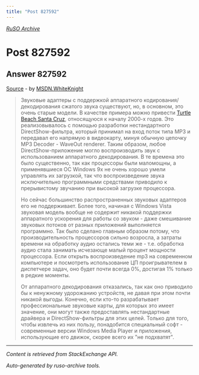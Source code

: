 ```yaml
---
title: "Post 827592"
---
```

<p><i><a href="https://github.com/MSDN-WhiteKnight/ruso-archive/">RuSO Archive</a></i></p>
<h1>Post 827592</h1>
<h2>Answer 827592</h2>
<p><a href="https://ru.stackoverflow.com/a/827592/">Source</a> - by <a href="https://ru.stackoverflow.com/users/240512/msdn-whiteknight">MSDN.WhiteKnight</a></p>
<blockquote>
<p>Звуковые адаптеры с поддержкой аппаратного кодирования/декодирования сжатого звука существуют, но, в основном, это очень старые модели. В качестве примера можно привести <a href="http://www.neoseeker.com/Articles/Hardware/Reviews/santacruz/" rel="nofollow noreferrer">Turtle Beach Santa Cruz</a>, относящуюся к началу 2000-х годов. Это реализовывалось с помощью разработки нестандартного DirectShow-фильтра, который принимал на вход поток типа MP3 и передавал его напрямую в видеокарту, минуя обычную цепочку MP3 Decoder - WaveOut renderer. Таким образом, любое DirectShow-приложение могло воспроизводить звук с использованием аппаратного декодирования. В те времена это было существенно, так как процессоры были маломощны, а применявшиеся ОС Windows 9x не очень хорошо умели управлять их загрузкой, так что воспроизведение звука исключительно программными средствами приводило к прерывистому звучанию при высокой загрузке процессора.</p>

<p>Но сейчас большинство распространенных звуковых адаптеров его не поддерживает. Более того, начиная с Windows Vista звуковая модель вообще не содержит никакой поддержки аппаратного ускорения для работы со звуком - даже смешивание звуковых потоков от разных приложений выполняется программно. Так было сделано главным образом потому, что производительность процессоров сильно возросла, а затраты времени на обработку аудио остались теми же - т.е. обработка аудио стала занимать исчезающе малый процент мощности процессора. Если открыть воспроизведение mp3 на современном компьютере и посмотреть использование ЦП проигрывателем в диспетчере задач, оно будет почти всегда 0%, достигая 1% только в редкие моменты. </p>

<p>От аппаратного декодирования отказались, так как оно приводило бы к ненужному удорожанию устройств, не давая при этом почти никакой выгоды. Конечно, если кто-то разрабатывает профессиональные звуковые карты, для которых это имеет значение, они могут также предоставлять нестандартные драйвера и DirectShow-фильтры для этих целей. Только для того, чтобы извлечь из них пользу, понадобится специальный софт - современные версии Windows Media Player и приложения, использующие его движок, скорее всего их "не подхватят".</p>

</blockquote>
<hr/>
<p><i>Content is retrieved from StackExchange API. </i></p>
<p><i>Auto-generated by ruso-archive tools. </i></p>
